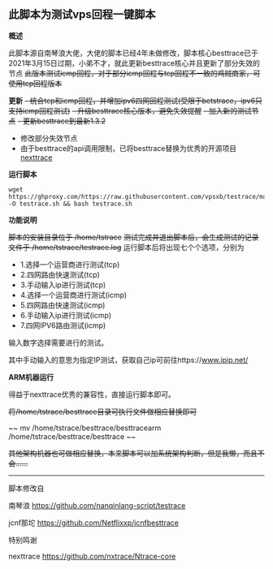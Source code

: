 此脚本为测试vps回程一键脚本
---------------
**概述**

此脚本源自南琴浪大佬，大佬的脚本已经4年未做修改，脚本核心besttrace已于2021年3月15日过期，小弟不才，就此更新besttrace核心并且更新了部分失效的节点
~~此版本测试icmp回程，对于部分icmp回程与tcp回程不一致的鸡贼商家，可使用tcp回程版本~~

**更新**
 ~~- 统合tcp和icmp回程，并增加ipv6四网回程测试(受限于betstrace，ipv6只支持icmp回程测试)~~
 ~~- 升级besttrace核心版本，避免失效提醒~~
 ~~- 加入新的测试节点~~
 ~~- 更新besttrace到最新1.3.2~~
 - 修改部分失效节点
 - 由于besttrace的api调用限制，已将besttrace替换为优秀的开源项目[nexttrace](https://github.com/nxtrace/Ntrace-core)
 
 **运行脚本**
 
    wget https://ghproxy.com/https://raw.githubusercontent.com/vpsxb/testrace/main/testrace.sh -O testrace.sh && bash testrace.sh
        
**功能说明**

~~脚本的安装目录位于 /home/tstrace~~
~~测试完成并退出脚本后，会生成测试的记录文件于 /home/tstrace/testrace.log~~
运行脚本后将出现七个个选项，分别为

- 1.选择一个运营商进行测试(tcp)
- 2.四网路由快速测试(tcp)
- 3.手动输入ip进行测试(tcp)
- 4.选择一个运营商进行测试(icmp)
- 5.四网路由快速测试(icmp)
- 6.手动输入ip进行测试(icmp)
- 7.四网IPV6路由测试(icmp)

输入数字选择需要进行的测试。

其中手动输入的意思为指定IP测试，获取自己ip可前往https://www.ipip.net/

**ARM机器运行**

得益于nexttrace优秀的兼容性，直接运行脚本即可。

~~将/home/tstrace/besttrace目录可执行文件做相应替换即可~~

~~    mv /home/tstrace/besttrace/besttracearm /home/tstrace/besttrace/besttrace ~~
   
~~其他架构机器也可做相应替换，本来脚本可以加系统架构判断，但是我懒，而且不会……~~

----------


脚本修改自 

南琴浪 https://github.com/nanqinlang-script/testrace

jcnf那坨 https://github.com/Netflixxp/jcnfbesttrace

特别鸣谢

nexttrace https://github.com/nxtrace/Ntrace-core
